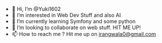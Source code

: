 - 👋 Hi, I’m @Yuki1602
- 👀 I’m interested in Web Dev Stuff and also AI
- 🌱 I’m currently learning Symfony and some python 
- 💞️ I’m looking to collaborate on web stuff. HIT ME UP!
- 📫 How to reach me ? Hit me up on irangwala0@gmail.com

<!---
Yuki1602/Yuki1602 is a ✨ special ✨ repository because its `README.md` (this file) appears on your GitHub profile.
You can click the Preview link to take a look at your changes.
--->
